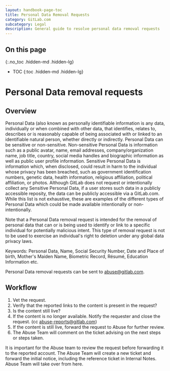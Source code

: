 ```yaml
---
layout: handbook-page-toc
title: Personal Data Removal Requests
category: GitLab.com
subcategory: Legal
description: General guide to resolve personal data removal requests
---
```


## On this page
{:.no_toc .hidden-md .hidden-lg}

- TOC
{:toc .hidden-md .hidden-lg}

# Personal Data removal requests

## Overview

Personal Data (also known as personally identifiable information is any data, individually or when combined with other data, that identifies, relates to, describes or is reasonably capable of being associated with or linked to an identifiable natural person, whether directly or indirectly. Personal Data can be sensitive or non-sensitive. Non-sensitive Personal Data is information such as a public avatar, name, email addresses, company/organization name, job title, country, social media handles and biographic information as well as public user profile information. Sensitive Personal Data is information which, when disclosed, could result in harm to the individual whose privacy has been breached, such as government identification numbers, genetic data, health information, religious affiliation, political affiliation, or photos. Although GitLab does not request or intentionally collect any Sensitive Personal Data, if a user stores such data in a publicly accessible reposity, the data can be publicly accessible via a GitLab.com. While this list is not exhaustive, these are examples of the different types of Personal Data which could be made available intentionally or non-intentionally.

Note that a Personal Data removal request is intended for the removal of personal data that can or is being used to identify or link to a specific individual for potentially malicious intent. This type of removal request is not to be used to exercise an individual's right to deletion under any global data privacy laws. 

Keywords:  Personal Data, Name, Social Security Number, Date and Place of birth, Mother's Maiden Name, Biometric Record, Résumé, Education Information etc.

Personal Data removal requests can be sent to abuse@gitlab.com.

## Workflow

1. Vet the request.
1. Verify that the reported links to the content is present in the request?
1. Is the content still live?
1. If the content is no longer available. Notify the requester and close the request. (cc abuse-reports@gitlab.com)
1. If the content is still live, forward the request to Abuse for further review.
1. The Abuse Team will comment on the ticket advising on the next steps or steps taken.

It is important for the Abuse team to review the request before forwarding it to the reported account.  The Abuse Team will create a new ticket and forward the initial notice, including the reference ticket in Internal Notes. Abuse Team will take over from here.
